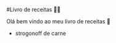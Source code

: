 #Livro de receitas :man_cook:

Olá bem vindo ao meu livro de receitas :wave:
 - strogonoff de carne
